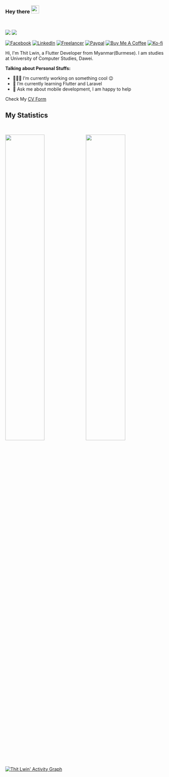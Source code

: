 ### Hey there <img src="https://media.giphy.com/media/hvRJCLFzcasrR4ia7z/giphy.gif" width="25px">

<br />

![](https://visitor-badge.glitch.me/badge?page_id=thitlwincoder.thitlwincoder)
![](https://komarev.com/ghpvc/?username=thitlwincoder)

[![Facebook](https://img.shields.io/badge/-Facebook-blue?style=flat&logo=facebook&logoColor=white)](https://www.facebook.com/thitlwincoder)
[![LinkedIn](https://img.shields.io/badge/-LinkedIn-blue?style=flat&logo=LinkedIn&logoColor=white)](https://linkedin.com/in/thitlwincoder)
[![Freelancer](https://img.shields.io/badge/-Freelancer-blue?style=flat&logo=Freelancer&logoColor=white)](https://www.freelancer.com/u/thitlwincoder)
[![Paypal](https://img.shields.io/badge/-Paypal-blue?style=flat&logo=Paypal&logoColor=white)](https://paypal.me/thitlwin312)
[![Buy Me A Coffee](https://img.shields.io/badge/-buymeacoffee-blue?style=flat&logo=buymeacoffee&logoColor=white)](https://www.buymeacoffee.com/thitlwincoder)
[![Ko-fi](https://img.shields.io/badge/kofi-red?style=flat&logo=kofi&logoColor=white)](https://ko-fi.com/thitlwincoder)

Hi, I'm Thit Lwin, a Flutter Developer from Myanmar(Burmese). I am studies at University of Computer Studies, Dawei.

**Talking about Personal Stuffs:**

- 👨🏽‍💻 I’m currently working on something cool :wink:
- 🌱 I’m currently learning Flutter and Laravel
- 💬 Ask me about mobile development, I am happy to help

Check My [CV Form](https://thitlwincoder.github.io)


## My Statistics

<br/>
<p align="left">
  <img width="49.5%" src="https://github-readme-stats.vercel.app/api?username=thitlwincoder&show_icons=true&theme=gruvbox&hide_border=true" />
    <img width="49.5%" src="https://github-readme-streak-stats.herokuapp.com/?user=thitlwincoder&theme=gruvbox&hide_border=true" />
</p>
<br>

[![Thit Lwin' Activity Graph](https://activity-graph.herokuapp.com/graph?username=thitlwincoder&custom_title=Thit%20Lwin's%20Contribution%20Graph&theme=gruvbox&bg_color=282828&hide_border=true&line=d1a01f&point=c58545)](https://github.com/thitlwincoder)

